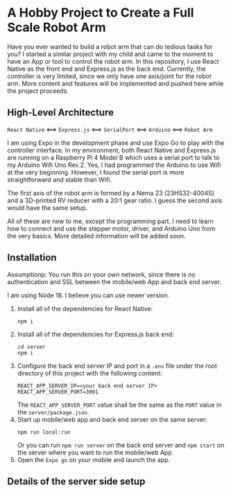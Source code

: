 # A Hobby Project to Create a Full Scale Robot Arm

Have you ever wanted to build a robot arm that can do tedious tasks for you?
I started a similar project with my child and came to the moment to have an App or tool to control the robot arm.
In this repository, I use React Native as the front end and Express.js as the back end. Currently, the controller
is very limited, since we only have one axis/joint for the robot arm. More content and features will be implemented
and pushed here while the project proceeds.

## High-Level Architecture

`React Native` <==> `Express.js` <==> `SerialPort` <==> `Arduino` <==> `Robot Arm`

I am using Expo in the development phase and use Expo Go to play with the controller interface. In my environment,
both React Native and Express.js are running on a Raspberry Pi 4 Model B which uses a serial port to talk to my
Arduino Wifi Uno Rev.2. Yes, I had programmed the Arduino to use Wifi at the very beginning. However, I found the
serial port is more straightforward and stable than Wifi.

The first axis of the robot arm is formed by a Nema 23 (23HS32-4004S) and a 3D-printed RV reducer with a 20:1 gear ratio.
I guess the second axis would have the same setup.

All of these are new to me, except the programming part. I need to learn how to connect and use the stepper motor, driver,
and Arduino Uno from the very basics. More detailed information will be added soon.

## Installation
Assumptionp: You run this on your own network, since there is no authentication and SSL between the mobile/web App and back end server.

I am using Node 18. I believe you can use newer version.
1. Install all of the dependencies for React Native:
   ```
   npm i
   ```
1. Install all of the dependencies for Express.js back end:
   ```
   cd server
   npm i
   ```
1. Configure the back end server IP and port in a `.env` file under the root directory of this project with the following content:
   ```
   REACT_APP_SERVER_IP=<your back end server IP>
   REACT_APP_SERVER_PORT=3001
   ```
   The `REACT_APP_SERVER_PORT` value shall be the same as the `PORT` value in the `server/package.json`.
1. Start up mobile/web app and back end server on the same server:
   ```
   npm run local:run
   ```
   Or you can run `npm run server` on the back end server and `npm start` on the server where you want to run the mobile/web App
1. Open the `Expo go` on your mobile and launch the app.

## Details of the server side setup
